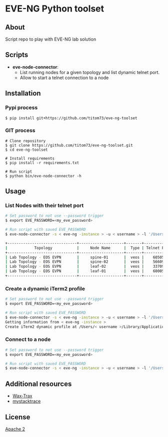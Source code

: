 # EVE-NG Python toolset

## About

Script repo to play with EVE-NG lab solution

## Scripts

- __eve-node-connector__:
  - List running nodes for a given topology and list dynamic telnet port.
  - Allow to start a telnet connection to a node

## Installation

### Pypi process

```shell
$ pip install git+https://github.com/titom73/eve-ng-toolset
```

### GIT process

```shell
# Clone repository
$ git clone https://github.com/titom73/eve-ng-toolset.git
$ cd eve-ng-toolset

# Install requirements
$ pip install -r requirements.txt

# Run script
$ python bin/eve-node-connector -h
```

## Usage

### List Nodes with their telnet port

```bash
# Set password to not use --password trigger
$ export EVE_PASSWORD=<my_eve_password>

# Run script with saved EVE_PASSWORD
$ eve-node-connector -s < eve-ng -instance > -u < username > -l '/Users/Customers/Lab Topology - EOS EVPN'

+-------------------------------+--------------------+-------+-------------+
|            Topology           |     Node Name      |  Type | Telnet Port |
+-------------------------------+--------------------+-------+-------------+
| Lab Topology - EOS EVPN       |     spine-01       |  veos |    60505    |
| Lab Topology - EOS EVPN       |     spine-02       |  veos |    56609    |
| Lab Topology - EOS EVPN       |     leaf-02        |  veos |    33709    |
| Lab Topology - EOS EVPN       |     leaf-01        |  veos |    60005    |
+-------------------------------+--------------------+-------+-------------+
```

### Create a dynamic iTerm2 profile

```bash
# Set password to not use --password trigger
$ export EVE_PASSWORD=<my_eve_password>

# Run script with saved EVE_PASSWORD
$ eve-node-connector -s < eve-ng -instance > -u < username > -l '/Users/Customers/Lab Topology - EOS EVPN' --iterm
Getting information from < eve-ng -instance >
Create iTerm2 dynamic profile at /Users/< username >/Library/Application Support/iTerm2/DynamicProfiles/Lab Topology - EOS EVPN.json
```

### Connect to a node

```bash
# Set password to not use --password trigger
$ export EVE_PASSWORD=<my_eve_password>

# Run script with saved EVE_PASSWORD
$ eve-node-connector -s < eve-ng -instance > -u < username > -l '/Users/Customers/Lab Topology - EOS EVPN' -c spine-01
```

## Additional resources

- [Wax-Trax](https://github.com/Wax-Trax/beginner-scraps/blob/master/eve-nodes/eve-nodes.py)
- [mystacktrace](https://mystacktrace.com/2020/04/05/eve-ng-api/)

## License

[Apache 2](./LICENSE)
